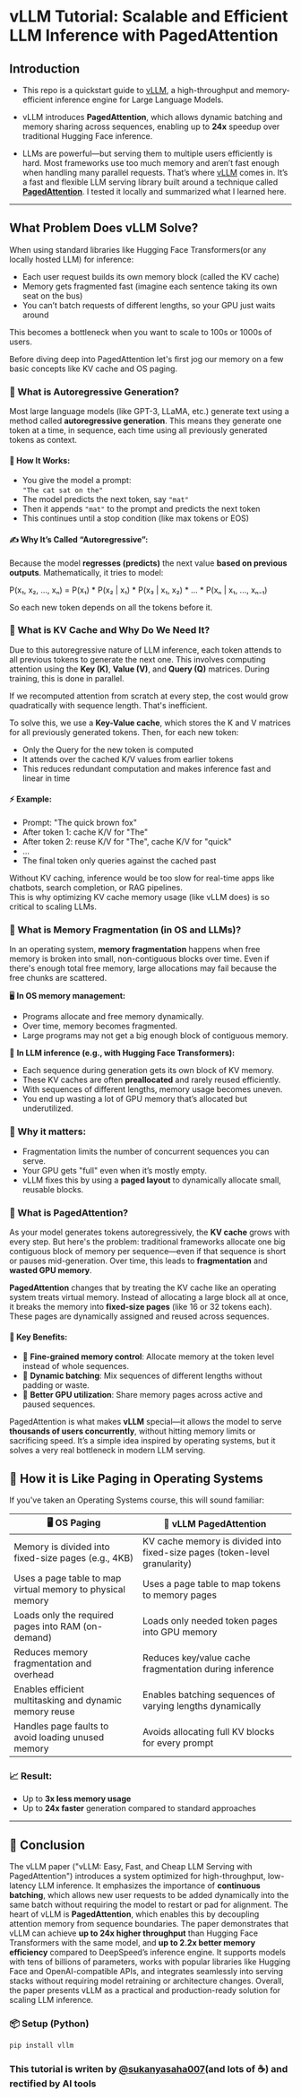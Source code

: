 # vLLM Tutorial: Scalable and Efficient LLM Inference with PagedAttention
## Introduction
- This repo is a quickstart guide to [vLLM](https://github.com/vllm-project/vllm), a high-throughput and memory-efficient inference engine for Large Language Models.

- vLLM introduces **PagedAttention**, which allows dynamic batching and memory sharing across sequences, enabling up to **24x** speedup over traditional Hugging Face inference.


- LLMs are powerful—but serving them to multiple users efficiently is hard. Most frameworks use too much memory and aren’t fast enough when handling many parallel requests. That’s where [vLLM](https://github.com/vllm-project/vllm) comes in. It’s a fast and flexible LLM serving library built around a technique called [**PagedAttention**]((https://arxiv.org/abs/2309.06180)). I tested it locally and summarized what I learned here. 

---

## What Problem Does vLLM Solve?

When using standard libraries like Hugging Face Transformers(or any locally hosted LLM) for inference:
- Each user request builds its own memory block (called the KV cache)
- Memory gets fragmented fast (imagine each sentence taking its own seat on the bus)
- You can’t batch requests of different lengths, so your GPU just waits around

This becomes a bottleneck when you want to scale to 100s or 1000s of users.


Before diving deep into PagedAttention let's first jog our memory on a few basic concepts like KV cache and OS paging.

### 🔁 What is Autoregressive Generation?

Most large language models (like GPT-3, LLaMA, etc.) generate text using a method called **autoregressive generation**. This means they generate one token at a time, in sequence, each time using all previously generated tokens as context.

#### 🔧 How It Works:
- You give the model a prompt:  
  `"The cat sat on the"`
- The model predicts the next token, say `"mat"`
- Then it appends `"mat"` to the prompt and predicts the next token
- This continues until a stop condition (like max tokens or EOS)

#### ✍️ Why It’s Called “Autoregressive”:
Because the model **regresses (predicts)** the next value **based on previous outputs**. Mathematically, it tries to model:

P(x₁, x₂, ..., xₙ) = P(x₁) * P(x₂ | x₁) * P(x₃ | x₁, x₂) * ... * P(xₙ | x₁, ..., xₙ₋₁)

So each new token depends on all the tokens before it.


### 🧠 What is KV Cache and Why Do We Need It?

Due to this autoregressive nature of LLM inference, each token attends to all previous tokens to generate the next one. This involves computing attention using the **Key (K)**, **Value (V)**, and **Query (Q)** matrices. During training, this is done in parallel. 

If we recomputed attention from scratch at every step, the cost would grow quadratically with sequence length. That's inefficient.

To solve this, we use a **Key-Value cache**, which stores the K and V matrices for all previously generated tokens. Then, for each new token:
- Only the Query for the new token is computed
- It attends over the cached K/V values from earlier tokens
- This reduces redundant computation and makes inference fast and linear in time

#### ⚡ Example:
- Prompt: "The quick brown fox"
- After token 1: cache K/V for "The"
- After token 2: reuse K/V for "The", cache K/V for "quick"
- …
- The final token only queries against the cached past

Without KV caching, inference would be too slow for real-time apps like chatbots, search completion, or RAG pipelines.  
This is why optimizing KV cache memory usage (like vLLM does) is so critical to scaling LLMs.


### 🧨 What is Memory Fragmentation (in OS and LLMs)?

In an operating system, **memory fragmentation** happens when free memory is broken into small, non-contiguous blocks over time. Even if there's enough total free memory, large allocations may fail because the free chunks are scattered.

🖥️ **In OS memory management:**
- Programs allocate and free memory dynamically.
- Over time, memory becomes fragmented.
- Large programs may not get a big enough block of contiguous memory.

🧠 **In LLM inference (e.g., with Hugging Face Transformers):**
- Each sequence during generation gets its own block of KV memory.
- These KV caches are often **preallocated** and rarely reused efficiently.
- With sequences of different lengths, memory usage becomes uneven.
- You end up wasting a lot of GPU memory that’s allocated but underutilized.

### 🔧 Why it matters:
- Fragmentation limits the number of concurrent sequences you can serve.
- Your GPU gets "full" even when it’s mostly empty.
- vLLM fixes this by using a **paged layout** to dynamically allocate small, reusable blocks.


### 📄 What is PagedAttention?

As your model generates tokens autoregressively, the **KV cache** grows with every step. But here's the problem: traditional frameworks allocate one big contiguous block of memory per sequence—even if that sequence is short or pauses mid-generation. Over time, this leads to **fragmentation** and **wasted GPU memory**.

**PagedAttention** changes that by treating the KV cache like an operating system treats virtual memory. Instead of allocating a large block all at once, it breaks the memory into **fixed-size pages** (like 16 or 32 tokens each). These pages are dynamically assigned and reused across sequences.

#### 🧠 Key Benefits:
- 🧩 **Fine-grained memory control**: Allocate memory at the token level instead of whole sequences.
- 🧠 **Dynamic batching**: Mix sequences of different lengths without padding or waste.
- 🔁 **Better GPU utilization**: Share memory pages across active and paused sequences.

PagedAttention is what makes **vLLM** special—it allows the model to serve **thousands of users concurrently**, without hitting memory limits or sacrificing speed. It’s a simple idea inspired by operating systems, but it solves a very real bottleneck in modern LLM serving.


## 🧩 How it is Like Paging in Operating Systems
If you've taken an Operating Systems course, this will sound familiar:

| 🖥️ **OS Paging**                  | 🧠 **vLLM PagedAttention**                    |
|----------------------------------|----------------------------------------------|
| Memory is divided into fixed-size pages (e.g., 4KB) | KV cache memory is divided into fixed-size pages (token-level granularity) |
| Uses a page table to map virtual memory to physical memory | Uses a page table to map tokens to memory pages |
| Loads only the required pages into RAM (on-demand) | Loads only needed token pages into GPU memory |
| Reduces memory fragmentation and overhead | Reduces key/value cache fragmentation during inference |
| Enables efficient multitasking and dynamic memory reuse | Enables batching sequences of varying lengths dynamically |
| Handles page faults to avoid loading unused memory | Avoids allocating full KV blocks for every prompt |


### 📈 Result:
- Up to **3x less memory usage**
- Up to **24x faster** generation compared to standard approaches

---


## 🧪 Conclusion

The vLLM paper ("vLLM: Easy, Fast, and Cheap LLM Serving with PagedAttention") introduces a system optimized for high-throughput, low-latency LLM inference. It emphasizes the importance of **continuous batching**, which allows new user requests to be added dynamically into the same batch without requiring the model to restart or pad for alignment. The heart of vLLM is **PagedAttention**, which enables this by decoupling attention memory from sequence boundaries. The paper demonstrates that vLLM can achieve **up to 24x higher throughput** than Hugging Face Transformers with the same model, and **up to 2.2x better memory efficiency** compared to DeepSpeed’s inference engine. It supports models with tens of billions of parameters, works with popular libraries like Hugging Face and OpenAI-compatible APIs, and integrates seamlessly into serving stacks without requiring model retraining or architecture changes. Overall, the paper presents vLLM as a practical and production-ready solution for scaling LLM inference.


### 📦 Setup (Python)

```bash
pip install vllm
```

### This tutorial is writen by [@sukanyasaha007](linkedin.com/in/sukanyasaha007)(and lots of ☕) and rectified by AI tools